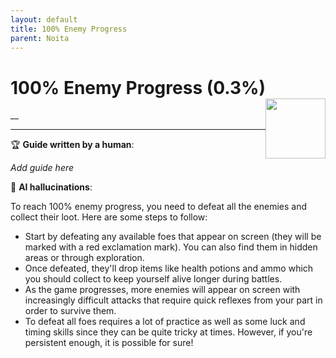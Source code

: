 ```yaml
---
layout: default
title: 100% Enemy Progress
parent: Noita
---
```


# 100% Enemy Progress (0.3%) <img style="float: right;" src="https://cdn.cloudflare.steamstatic.com/steamcommunity/public/images/apps/881100/18c76ae26e6cb5c0743863e8e31a45b203ce7fa9.jpg" width="96" height="96">

__

***

:trophy: **Guide written by a human**:

_Add guide here_

:robot: **AI hallucinations**:

To reach 100% enemy progress, you need to defeat all the enemies and collect their loot. Here are some steps to follow:
- Start by defeating any available foes that appear on screen (they will be marked with a red exclamation mark). You can also find them in hidden areas or through exploration. 
- Once defeated, they'll drop items like health potions and ammo which you should collect to keep yourself alive longer during battles.
- As the game progresses, more enemies will appear on screen with increasingly difficult attacks that require quick reflexes from your part in order to survive them. 
- To defeat all foes requires a lot of practice as well as some luck and timing skills since they can be quite tricky at times. However, if you're persistent enough, it is possible for sure!